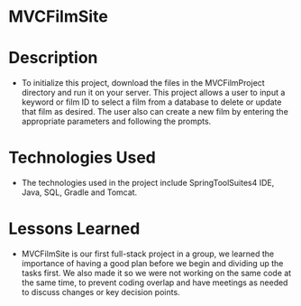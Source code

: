 # MVCFilmSite
# Description
- To initialize this project, download the files in the MVCFilmProject directory and run it on your server. This project allows a user to input a keyword or film ID to select a film from a database to delete or update that film as desired. The user also can create a new film by entering the appropriate parameters and following the prompts.

# Technologies Used
- The technologies used in the project include SpringToolSuites4 IDE, Java, SQL, Gradle and Tomcat. 

# Lessons Learned
- MVCFilmSite is our first full-stack project in a group, we learned the importance of having a good plan before we begin and dividing up the tasks first. We also made it so we were not working on the same code at the same time, to prevent coding overlap and have meetings as needed to discuss changes or key decision points.
